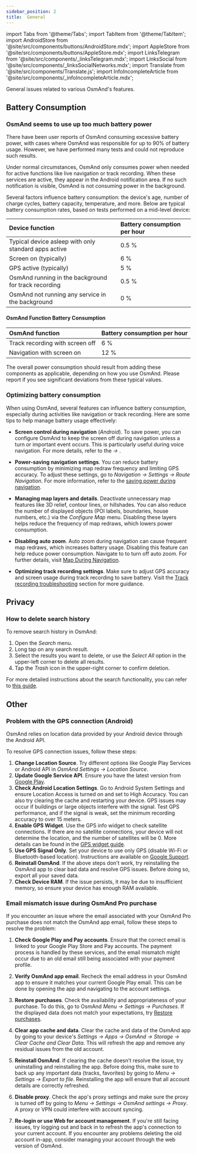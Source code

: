 ```yaml
---
sidebar_position: 2
title:  General
---
```


import Tabs from '@theme/Tabs';
import TabItem from '@theme/TabItem';
import AndroidStore from '@site/src/components/buttons/AndroidStore.mdx';
import AppleStore from '@site/src/components/buttons/AppleStore.mdx';
import LinksTelegram from '@site/src/components/_linksTelegram.mdx';
import LinksSocial from '@site/src/components/_linksSocialNetworks.mdx';
import Translate from '@site/src/components/Translate.js';
import InfoIncompleteArticle from '@site/src/components/_infoIncompleteArticle.mdx';

General issues related to various OsmAnd's features.

## Battery Consumption

### OsmAnd seems to use up too much battery power

There have been user reports of OsmAnd consuming excessive battery power, with cases where OsmAnd was responsible for up to 90% of battery usage. However, we have performed many tests and could not reproduce such results.  

Under normal circumstances, OsmAnd only consumes power when needed for active functions like live navigation or track recording. When these services are active, they appear in the Android notification area. If no such notification is visible, OsmAnd is not consuming power in the background.  

Several factors influence battery consumption: the device's age, number of charge cycles, battery capacity, temperature, and more. Below are typical battery consumption rates, based on tests performed on a mid-level device:

| Device function | Battery consumption per hour |
| :--- | :--- |
| Typical device asleep with only standard apps active | 0.5 % |
| Screen on (typically) | 6 % |
| GPS active (typically) | 5 % |
| OsmAnd running in the background for track recording | 0.5 % |
| OsmAnd not running any service in the background | 0 % |

#### OsmAnd Function Battery Consumption

| OsmAnd function | Battery consumption per hour |
| :--- | :--- |
| Track recording with screen off | 6 % |
| Navigation with screen on | 12 % |

The overall power consumption should result from adding these components as applicable, depending on how you use OsmAnd. Please report if you see significant deviations from these typical values.


### Optimizing battery consumption

When using OsmAnd, several features can influence battery consumption, especially during activities like navigation or track recording. Here are some tips to help manage battery usage effectively:

- **Screen control during navigation** (*Android*). To save power, you can configure OsmAnd to keep the screen off during navigation unless a turn or important event occurs. This is particularly useful during voice navigation. For more details, refer to the *<Translate android="true" ids="shared_string_menu,configure_profile,general_settings_2"/> → [<Translate android="true" ids="screen_control"/>](../navigation/guidance/voice-navigation.md#screen-control)*.

- **Power-saving navigation settings**. You can reduce battery consumption by minimizing map redraw frequency and limiting GPS accuracy. To adjust these settings, go to *Navigation → Settings → Route Navigation*. For more information, refer to the [saving power during navigation](../navigation/setup/route-navigation.md#saving-power-during-navigation).

- **Managing map layers and details**. Deactivate unnecessary map features like 3D relief, contour lines, or hillshades. You can also reduce the number of displayed objects (POI labels, boundaries, house numbers, etc.) via the *Configure Map* menu. Disabling these layers helps reduce the frequency of map redraws, which lowers power consumption.

- **Disabling auto zoom**. Auto zoom during navigation can cause frequent map redraws, which increases battery usage. Disabling this feature can help reduce power consumption. Navigate to *<Translate android="true" ids="shared_string_menu,shared_string_settings,application_profiles,routing_settings_2,map_during_navigation"/>*  to turn off auto zoom. For further details, visit [Map During Navigation](../navigation/guidance/map-during-navigation.md).

- **Optimizing track recording settings**. Make sure to adjust GPS accuracy and screen usage during track recording to save battery. Visit the [Track recording troubleshooting](../troubleshooting/track-recording-issues.md) section for more guidance.


## Privacy

<!--
Privacy related issues (delete history / check internet usage / permissions).
-->

### How to delete search history

To remove search history in OsmAnd:

1. Open the *Search* menu.
2. Long tap on any search result.
3. Select the results you want to delete, or use the *Select All* option in the upper-left corner to delete all results.
4. Tap the *Trash* icon in the upper-right corner to confirm deletion.

For more detailed instructions about the search functionality, you can refer to [this guide](../search/search-history.md).


## Other

### Problem with the GPS connection (Android)

OsmAnd relies on location data provided by your Android device through the Android API.  

To resolve GPS connection issues, follow these steps:

1. **Change Location Source**. Try different options like Google Play Services or Android API in *OsmAnd Settings → Location Source*.
2. **Update Google Service API**. Ensure you have the latest version from [Google Play](https://play.google.com/store/apps/details?id=com.google.android.gms&hl=en&gl=US).
3. **Check Android Location Settings**. Go to Android System Settings and ensure Location Access is turned on and set to High Accuracy. You can also try clearing the cache and restarting your device. GPS issues may occur if buildings or large objects interfere with the signal. Test GPS performance, and if the signal is weak, set the minimum recording accuracy to over 15 meters.
4. **Enable GPS Widget**. Use the GPS info widget to check satellite connections. If there are no satellite connections, your device will not determine the location, and the number of satellites will be 0. More details can be found in the [GPS widget guide](../widgets/info-widgets.md#gps-info-android).
5. **Use GPS Signal Only**. Set your device to use only GPS (disable Wi-Fi or Bluetooth-based location). Instructions are available on [Google Support](https://support.google.com/android/answer/3467281?hl=en).
6. **Reinstall OsmAnd**. If the above steps don't work, try reinstalling the OsmAnd app to clear bad data and resolve GPS issues. Before doing so, export all your saved data.
7. **Check Device RAM**. If the issue persists, it may be due to insufficient memory, so ensure your device has enough RAM available.


### Email mismatch issue during OsmAnd Pro purchase

<!-- ???
or this title:
### Resolving payment account and app email sync issues in OsmAnd
-->

If you encounter an issue where the email associated with your OsmAnd Pro purchase does not match the OsmAnd app email, follow these steps to resolve the problem:

1. **Check Google Play and Pay accounts**. Ensure that the correct email is linked to your Google Play Store and Pay accounts. The payment process is handled by these services, and the email mismatch might occur due to an old email still being associated with your payment profile.

2. **Verify OsmAnd app email**. Recheck the email address in your OsmAnd app to ensure it matches your current Google Play email. This can be done by opening the app and navigating to the account settings.

3. **Restore purchases**. Check the availability and appropriateness of your purchase. To do this, go to OsmAnd *Menu → Settings → Purchases*. If the displayed data does not match your expectations, try [Restore purchases](./setup.md#how-to-restore-purchases).

4. **Clear app cache and data**. Clear the cache and data of the OsmAnd app by going to your device's *Settings → Apps → OsmAnd → Storage → Clear Cache and Clear Data*. This will refresh the app and remove any residual issues from the old account.

5. **Reinstall OsmAnd**. If clearing the cache doesn’t resolve the issue, try uninstalling and reinstalling the app. Before doing this, make sure to back up any important data (tracks, favorites) by going to *Menu → Settings → Export to file*. Reinstalling the app will ensure that all account details are correctly refreshed.

6. **Disable proxy**. Check the app's proxy settings and make sure the proxy is turned off by going to *Menu → Settings → OsmAnd settings → Proxy*. A proxy or VPN could interfere with account syncing.

7. **Re-login or use Web for account management**. If you're still facing issues, try logging out and back in to refresh the app's connection to your current account. If you encounter any problems deleting the old account in-app, consider managing your account through the web version of OsmAnd.

